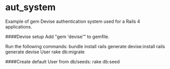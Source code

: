 aut_system
==========

Example of gem Devise authentication system used for a Rails 4 applications.

####Devise setup
Add "gem 'devise'" to gemfile.

Run the following commands:
bundle install
rails generate devise:install
rails generate devise User
rake db:migrate

####Create default User from db/seeds:
rake db:seed
